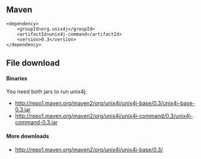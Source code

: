 ## Maven ##
```
<dependency>
	<groupId>org.unix4j</groupId>
	<artifactId>unix4j-command</artifactId>
	<version>0.3</version>
</dependency>
```

## File download ##

#### Binaries ####
You need both jars to run unix4j:

  * http://repo1.maven.org/maven2/org/unix4j/unix4j-base/0.3/unix4j-base-0.3.jar
  * http://repo1.maven.org/maven2/org/unix4j/unix4j-command/0.3/unix4j-command-0.3.jar

#### More downloads ####

  * http://repo1.maven.org/maven2/org/unix4j/unix4j-base/0.3/